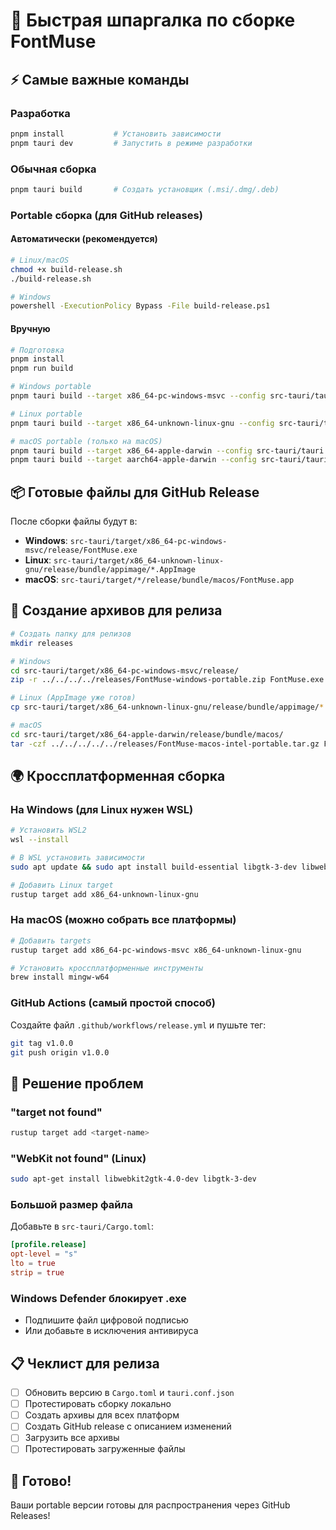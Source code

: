 # 🚀 Быстрая шпаргалка по сборке FontMuse

## ⚡ Самые важные команды

### Разработка
```bash
pnpm install           # Установить зависимости
pnpm tauri dev         # Запустить в режиме разработки
```

### Обычная сборка
```bash
pnpm tauri build       # Создать установщик (.msi/.dmg/.deb)
```

### Portable сборка (для GitHub releases)

#### Автоматически (рекомендуется)
```bash
# Linux/macOS
chmod +x build-release.sh
./build-release.sh

# Windows
powershell -ExecutionPolicy Bypass -File build-release.ps1
```

#### Вручную
```bash
# Подготовка
pnpm install
pnpm run build

# Windows portable
pnpm tauri build --target x86_64-pc-windows-msvc --config src-tauri/tauri.portable.conf.json

# Linux portable  
pnpm tauri build --target x86_64-unknown-linux-gnu --config src-tauri/tauri.portable.conf.json

# macOS portable (только на macOS)
pnpm tauri build --target x86_64-apple-darwin --config src-tauri/tauri.portable.conf.json
pnpm tauri build --target aarch64-apple-darwin --config src-tauri/tauri.portable.conf.json
```

## 📦 Готовые файлы для GitHub Release

После сборки файлы будут в:
- **Windows**: `src-tauri/target/x86_64-pc-windows-msvc/release/FontMuse.exe`
- **Linux**: `src-tauri/target/x86_64-unknown-linux-gnu/release/bundle/appimage/*.AppImage`
- **macOS**: `src-tauri/target/*/release/bundle/macos/FontMuse.app`

## 🎯 Создание архивов для релиза

```bash
# Создать папку для релизов
mkdir releases

# Windows
cd src-tauri/target/x86_64-pc-windows-msvc/release/
zip -r ../../../../releases/FontMuse-windows-portable.zip FontMuse.exe

# Linux (AppImage уже готов)
cp src-tauri/target/x86_64-unknown-linux-gnu/release/bundle/appimage/*.AppImage releases/FontMuse-linux-portable.AppImage

# macOS
cd src-tauri/target/x86_64-apple-darwin/release/bundle/macos/
tar -czf ../../../../../releases/FontMuse-macos-intel-portable.tar.gz FontMuse.app
```

## 🌍 Кроссплатформенная сборка

### На Windows (для Linux нужен WSL)
```bash
# Установить WSL2
wsl --install

# В WSL установить зависимости
sudo apt update && sudo apt install build-essential libgtk-3-dev libwebkit2gtk-4.0-dev

# Добавить Linux target
rustup target add x86_64-unknown-linux-gnu
```

### На macOS (можно собрать все платформы)
```bash
# Добавить targets
rustup target add x86_64-pc-windows-msvc x86_64-unknown-linux-gnu

# Установить кроссплатформенные инструменты
brew install mingw-w64
```

### GitHub Actions (самый простой способ)
Создайте файл `.github/workflows/release.yml` и пушьте тег:
```bash
git tag v1.0.0
git push origin v1.0.0
```

## 🔧 Решение проблем

### "target not found"
```bash
rustup target add <target-name>
```

### "WebKit not found" (Linux)
```bash
sudo apt-get install libwebkit2gtk-4.0-dev libgtk-3-dev
```

### Большой размер файла
Добавьте в `src-tauri/Cargo.toml`:
```toml
[profile.release]
opt-level = "s"
lto = true
strip = true
```

### Windows Defender блокирует .exe
- Подпишите файл цифровой подписью
- Или добавьте в исключения антивируса

## 📋 Чеклист для релиза

- [ ] Обновить версию в `Cargo.toml` и `tauri.conf.json`
- [ ] Протестировать сборку локально
- [ ] Создать архивы для всех платформ
- [ ] Создать GitHub release с описанием изменений
- [ ] Загрузить все архивы
- [ ] Протестировать загруженные файлы

## 🎉 Готово!

Ваши portable версии готовы для распространения через GitHub Releases!